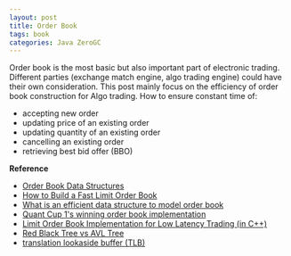```yaml
---
layout: post
title: Order Book
tags: book
categories: Java ZeroGC
---
```

Order book is the most basic but also important part of electronic trading. Different parties (exchange match engine, algo trading engine) could have their own consideration. This post mainly focus on the efficiency of order book construction for Algo trading. How to ensure constant time of:
* accepting new order
* updating price of an existing order
* updating quantity of an existing order
* cancelling an existing order
* retrieving best bid offer (BBO)


**Reference**
* [Order Book Data Structures](https://csce.ucmss.com/cr/books/2018/LFS/CSREA2018/FCS3665.pdf)
* [How to Build a Fast Limit Order Book](https://web.archive.org/web/20110219163448/http://howtohft.wordpress.com/2011/02/15/how-to-build-a-fast-limit-order-book/)
* [What is an efficient data structure to model order book](https://quant.stackexchange.com/questions/3783/what-is-an-efficient-data-structure-to-model-oer-book)
* [Quant Cup 1's winning order book implementation](https://gist.github.com/elan2wang/49e85e6d7e5a9b1d9ccf1c70a4425c58)
* [Limit Order Book Implementation for Low Latency Trading (in C++)](https://alexabosi.wordpress.com/2014/08/28/limit-order-book-implementation-for-low-latency-trading-in-c/)
* [Red Black Tree vs AVL Tree](https://www.geeksforgeeks.org/red-black-tree-vs-avl-tree/)
* [translation lookaside buffer (TLB)](https://en.wikipedia.org/wiki/Translation_lookaside_buffer)